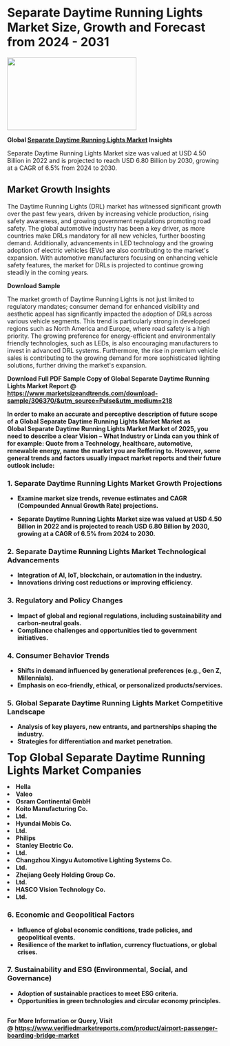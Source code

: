 <H1>Separate Daytime Running Lights Market Size, Growth and Forecast from 2024 - 2031</H1><img class="aligncenter size-medium wp-image-584254" src="https://thirdeyenews.in/wp-content/uploads/2024/09/Global-Market-Research-300x168.jpeg" alt="" width="300" height="168" /><p><strong>Global&nbsp;<a href="https://www.marketsizeandtrends.com/download-sample/306370/&amp;utm_source=Pulse&amp;utm_medium=218">Separate Daytime Running Lights Market</a> Insights</strong></p><p>Separate Daytime Running Lights Market size was valued at USD 4.50 Billion in 2022 and is projected to reach USD 6.80 Billion by 2030, growing at a CAGR of 6.5% from 2024 to 2030.</p><p><h2>Market Growth Insights</h2> <p>The Daytime Running Lights (DRL) market has witnessed significant growth over the past few years, driven by increasing vehicle production, rising safety awareness, and growing government regulations promoting road safety. The global automotive industry has been a key driver, as more countries make DRLs mandatory for all new vehicles, further boosting demand. Additionally, advancements in LED technology and the growing adoption of electric vehicles (EVs) are also contributing to the market's expansion. With automotive manufacturers focusing on enhancing vehicle safety features, the market for DRLs is projected to continue growing steadily in the coming years.</p> <p><strong>Download Sample</strong></p> <p>The market growth of Daytime Running Lights is not just limited to regulatory mandates; consumer demand for enhanced visibility and aesthetic appeal has significantly impacted the adoption of DRLs across various vehicle segments. This trend is particularly strong in developed regions such as North America and Europe, where road safety is a high priority. The growing preference for energy-efficient and environmentally friendly technologies, such as LEDs, is also encouraging manufacturers to invest in advanced DRL systems. Furthermore, the rise in premium vehicle sales is contributing to the growing demand for more sophisticated lighting solutions, further driving the market's expansion.</p> <p><strong></p><p><span class=""><strong>Download Full PDF Sample Copy of Global Separate Daytime Running Lights Market Report</strong> @ <a href="https://www.marketsizeandtrends.com/download-sample/306370/&amp;utm_source=Pulse&amp;utm_medium=218" target="_blank">https://www.marketsizeandtrends.com/download-sample/306370/&amp;utm_source=Pulse&amp;utm_medium=218</a></span></p><p>In order to make an accurate and perceptive description of future scope of a Global&nbsp;Separate Daytime Running Lights Market Market as Global&nbsp;Separate Daytime Running Lights Market Market of 2025, you need to describe a clear Vision &ndash; What Industry or Linda can you think of for example: Quote from a Technology, healthcare, automotive, renewable energy, name the market you are Reffering to. However, some general trends and factors usually impact market reports and their future outlook include:</p><h3>1.&nbsp;<strong>Separate Daytime Running Lights Market Growth Projections</strong></h3><ul><li>Examine market size trends, revenue estimates and CAGR (Compounded Annual Growth Rate) projections.</li><li><p>Separate Daytime Running Lights Market size was valued at USD 4.50 Billion in 2022 and is projected to reach USD 6.80 Billion by 2030, growing at a CAGR of 6.5% from 2024 to 2030.</p></li></ul><h3>2.&nbsp;<strong>Separate Daytime Running Lights Market Technological Advancements</strong></h3><ul><li>Integration of AI, IoT, blockchain, or automation in the industry.</li><li>Innovations driving cost reductions or improving efficiency.</li></ul><h3>3.&nbsp;<strong>Regulatory and Policy Changes</strong></h3><ul><li>Impact of global and regional regulations, including sustainability and carbon-neutral goals.</li><li>Compliance challenges and opportunities tied to government initiatives.</li></ul><h3>4.&nbsp;<strong>Consumer Behavior Trends</strong></h3><ul><li>Shifts in demand influenced by generational preferences (e.g., Gen Z, Millennials).</li><li>Emphasis on eco-friendly, ethical, or personalized products/services.</li></ul><h3>5.&nbsp;<strong>Global Separate Daytime Running Lights Market Competitive Landscape</strong></h3><ul><li>Analysis of key players, new entrants, and partnerships shaping the industry.</li><li>Strategies for differentiation and market penetration.</li></ul><p data-pm-slice="1 1 []"><span style="color: inherit; font-family: inherit; font-size: 25px;">Top Global Separate Daytime Running Lights Market Companies</span></p><div class="" data-test-id=""><p><li>Hella</li><li> Valeo</li><li> Osram Continental GmbH</li><li> Koito Manufacturing Co.</li><li> Ltd.</li><li> Hyundai Mobis Co.</li><li> Ltd.</li><li> Philips</li><li> Stanley Electric Co.</li><li> Ltd.</li><li> Changzhou Xingyu Automotive Lighting Systems Co.</li><li>Ltd.</li><li> Zhejiang Geely Holding Group Co.</li><li>Ltd.</li><li> HASCO Vision Technology Co.</li><li> Ltd.</li></p></div><h3>6.&nbsp;<strong>Economic and Geopolitical Factors</strong></h3><ul><li>Influence of global economic conditions, trade policies, and geopolitical events.</li><li>Resilience of the market to inflation, currency fluctuations, or global crises.</li></ul><h3>7.&nbsp;<strong>Sustainability and ESG (Environmental, Social, and Governance)</strong></h3><ul><li>Adoption of sustainable practices to meet ESG criteria.</li><li>Opportunities in green technologies and circular economy principles.</li></ul><h2><strong style="font-size: 14px;">For More Information or Query, Visit @&nbsp;</strong><a style="background-color: #ffffff; font-size: 14px;" href="https://www.marketsizeandtrends.com/report/separate-daytime-running-lights-market/" target="_blank">https://www.verifiedmarketreports.com/product/airport-passenger-boarding-bridge-market</a></h2>
